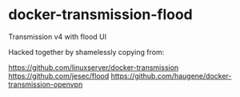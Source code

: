 # docker-transmission-flood
Transmission v4 with flood UI

Hacked together by shamelessly copying from:

https://github.com/linuxserver/docker-transmission
https://github.com/jesec/flood
https://github.com/haugene/docker-transmission-openvpn
